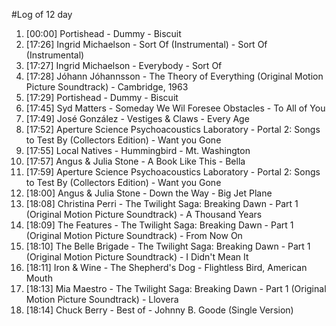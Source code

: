 #Log of 12 day

1. [00:00] Portishead - Dummy - Biscuit
1. [17:26] Ingrid Michaelson - Sort Of (Instrumental) - Sort Of (Instrumental)
1. [17:27] Ingrid Michaelson - Everybody - Sort Of
1. [17:28] Jóhann Jóhannsson - The Theory of Everything (Original Motion Picture Soundtrack) - Cambridge, 1963
1. [17:29] Portishead - Dummy - Biscuit
1. [17:45] Syd Matters - Someday We Wil Foresee Obstacles - To All of You
1. [17:49] José González - Vestiges & Claws - Every Age
1. [17:52] Aperture Science Psychoacoustics Laboratory - Portal 2: Songs to Test By (Collectors Edition) - Want you Gone
1. [17:55] Local Natives - Hummingbird - Mt. Washington
1. [17:57] Angus & Julia Stone - A Book Like This - Bella
1. [17:59] Aperture Science Psychoacoustics Laboratory - Portal 2: Songs to Test By (Collectors Edition) - Want you Gone
1. [18:00] Angus & Julia Stone - Down the Way - Big Jet Plane
1. [18:08] Christina Perri - The Twilight Saga: Breaking Dawn - Part 1 (Original Motion Picture Soundtrack) - A Thousand Years
1. [18:09] The Features - The Twilight Saga: Breaking Dawn - Part 1 (Original Motion Picture Soundtrack) - From Now On
1. [18:10] The Belle Brigade - The Twilight Saga: Breaking Dawn - Part 1 (Original Motion Picture Soundtrack) - I Didn't Mean It
1. [18:11] Iron & Wine - The Shepherd's Dog - Flightless Bird, American Mouth
1. [18:13] Mia Maestro - The Twilight Saga: Breaking Dawn - Part 1 (Original Motion Picture Soundtrack) - Llovera
1. [18:14] Chuck Berry - Best of - Johnny B. Goode (Single Version)

